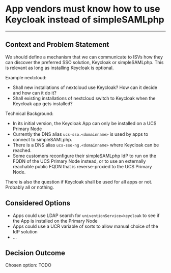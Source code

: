 
# App vendors must know how to use Keycloak instead of simpleSAMLphp

---

## Context and Problem Statement

We should define a mechanism that we can communicate to ISVs how they can discover the preferred SSO solution,
Keycloak or simpleSAMLphp. This is relevant as long as installing Keycloak is optional.

Example nextcloud:
* Shall new installations of nextcloud use Keycloak? How can it decide and how can it do it?
* Shall existing installations of nextcloud switch to Keycloak when the Keycloak app gets installed?

Technical Background:
* In its initial version, the Keycloak App can only be installed on a UCS Primary Node
* Currently the DNS alias `ucs-sso.<domainname>` is used by apps to connect to simpleSAMLphp.
* There is a DNS alias `ucs-sso-ng.<domainname>` where Keycloak can be reached.
* Some customers reconfigure their simpleSAMLphp IdP to run on the FQDN of the UCS Primary Node instead,
  or to use an externally reachable public FQDN that is reverse-proxied to the UCS Primary Node.


There is also the question if Keycloak shall be used for all apps or not. Probably all or nothing.

## Considered Options

- Apps could use LDAP search for `univentionService=keycloak` to see if the App is installed on the Primary Node
- Apps could use a UCR variable of sorts to allow manual choice of the IdP solution
- ...

## Decision Outcome

Chosen option: TODO

